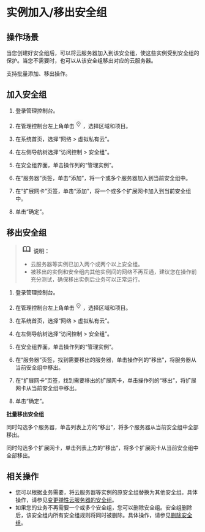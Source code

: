 # 实例加入/移出安全组<a name="SecurityGroup_0017"></a>

## 操作场景<a name="section1284185020245"></a>

当您创建好安全组后，可以将云服务器加入到该安全组，使这些实例受到安全组的保护。当您不需要时，也可以从该安全组移出对应的云服务器。

支持批量添加、移出操作。

## 加入安全组<a name="section7737145418298"></a>

1.  登录管理控制台。

1.  在管理控制台左上角单击![](figures/icon-region.png)，选择区域和项目。
2.  在系统首页，选择“网络 \> 虚拟私有云”。
3.  在左侧导航树选择“访问控制 \> 安全组”。
4.  在安全组界面，单击操作列的“管理实例”。
5.  在“服务器”页签，单击“添加”，将一个或多个服务器加入到当前安全组中。
6.  在“扩展网卡”页签，单击“添加”，将一个或多个扩展网卡加入到当前安全组中。
7.  单击“确定”。

## 移出安全组<a name="section147074331319"></a>

>![](public_sys-resources/icon-note.gif) **说明：** 
>-   云服务器等实例已加入两个或两个以上安全组。
>-   被移出的实例和安全组内其他实例间的网络不再互通，建议您在操作前充分测试，确保移出实例后业务可以正常运行。

1.  登录管理控制台。

1.  在管理控制台左上角单击![](figures/icon-region.png)，选择区域和项目。
2.  在系统首页，选择“网络 \> 虚拟私有云”。
3.  在左侧导航树选择“访问控制 \> 安全组”。
4.  在安全组界面，单击操作列的“管理实例”。
5.  在“服务器”页签，找到需要移出的服务器，单击操作列的“移出”，将服务器从当前安全组中移出。
6.  在“扩展网卡”页签，找到需要移出的扩展网卡，单击操作列的“移出”，将扩展网卡从当前安全组中移出。
7.  单击“确定”。

**批量移出安全组**

同时勾选多个服务器，单击列表上方的“移出”，将多个服务器从当前安全组中全部移出。

同时勾选多个扩展网卡，单击列表上方的“移出”，将多个扩展网卡从当前安全组中全部移出。

## 相关操作<a name="section12481112311163"></a>

-   您可以根据业务需要，将云服务器等实例的原安全组替换为其他安全组。具体操作，请参见[变更弹性云服务器的安全组](变更弹性云服务器的安全组.md)。
-   如果您的业务不再需要一个或多个安全组，您可以删除安全组。安全组删除后，该安全组内所有安全组规则将同时被删除。具体操作，请参见[删除安全组](删除安全组.md)。

